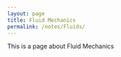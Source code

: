 ```yaml
---
layout: page
title: Fluid Mechanics
permalink: /notes/Fluids/
---
```


This is a page about Fluid Mechanics